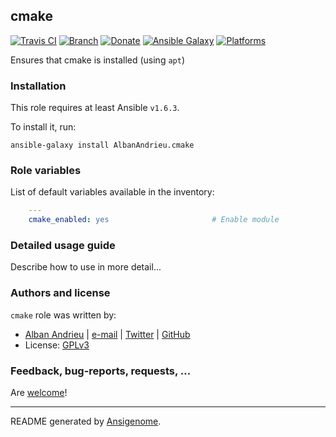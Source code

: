 ## cmake

[![Travis CI](http://img.shields.io/travis/AlbanAndrieu/ansible-cmake.svg?style=flat)](http://travis-ci.org/AlbanAndrieu/ansible-cmake) [![Branch](http://img.shields.io/github/tag/AlbanAndrieu/ansible-cmake.svg?style=flat-square)](https://github.com/AlbanAndrieu/ansible-cmake/tree/master) [![Donate](https://img.shields.io/gratipay/AlbanAndrieu.svg?style=flat)](https://www.gratipay.com/AlbanAndrieu)  [![Ansible Galaxy](http://img.shields.io/badge/galaxy-AlbanAndrieu.cmake-blue.svg?style=flat)](https://galaxy.ansible.com/list#/roles/1628) [![Platforms](http://img.shields.io/badge/platforms-ubuntu-lightgrey.svg?style=flat)](#)

Ensures that cmake is installed (using `apt`)

### Installation

This role requires at least Ansible `v1.6.3`. 

To install it, run:

    ansible-galaxy install AlbanAndrieu.cmake



### Role variables

List of default variables available in the inventory:

```yaml
    ---
    cmake_enabled: yes                       # Enable module
```


### Detailed usage guide

Describe how to use in more detail...


### Authors and license

`cmake` role was written by:
- [Alban Andrieu](fr.linkedin.com/in/nabla/) | [e-mail](mailto:alban.andrieu@free.fr) | [Twitter](https://twitter.com/AlbanAndrieu) | [GitHub](https://github.com/AlbanAndrieu)
- License: [GPLv3](https://tldrlegal.com/license/gnu-general-public-license-v3-%28gpl-3%29)

### Feedback, bug-reports, requests, ...

Are [welcome](https://github.com/AlbanAndrieu/ansible-cmake/issues)!

***

README generated by [Ansigenome](https://github.com/nickjj/ansigenome/).
